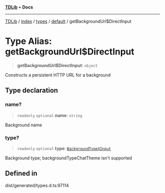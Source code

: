 [**TDLib**](../../../../../../README.md) • **Docs**

***

[TDLib](../../../../../../modules.md) / [index](../../../../../README.md) / [types](../../../README.md) / [default](../README.md) / getBackgroundUrl$DirectInput

# Type Alias: getBackgroundUrl$DirectInput

> **getBackgroundUrl$DirectInput**: `object`

Constructs a persistent HTTP URL for a background

## Type declaration

### name?

> `readonly` `optional` **name**: `string`

Background name

### type?

> `readonly` `optional` **type**: [`BackgroundType$Input`](BackgroundType$Input.md)

Background type; backgroundTypeChatTheme isn't supported

## Defined in

dist/generated/types.d.ts:97114
